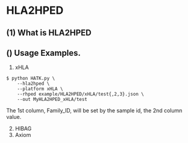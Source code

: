 # HLA2HPED

## (1) What is HLA2HPED


## () Usage Examples.

1. xHLA

```
$ python HATK.py \
    --hla2hped \
    --platform xHLA \
    --rhped example/HLA2HPED/xHLA/test{,2,3}.json \
    --out MyHLA2HPED_xHLA/test
```
The 1st column, Family_ID, will be set by the sample id, the 2nd column value.



2. HIBAG
3. Axiom